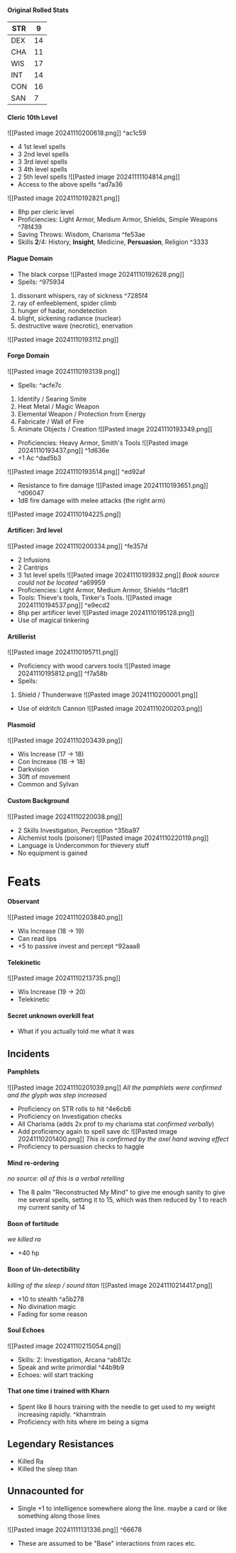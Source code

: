 #### Original Rolled Stats

| STR | 9   |
| --- | --- |
| DEX | 14  |
| CHA | 11  |
| WIS | 17  |
| INT | 14  |
| CON | 16  |
| SAN | 7   |

#### Cleric 10th Level
![[Pasted image 20241110200618.png]] ^ac1c59
- 4 1st level spells
- 3 2nd level spells
- 3 3rd level spells
- 3 4th level spells
- 2 5th level spells
![[Pasted image 20241111104814.png]]
- Access to the above spells ^ad7a36

![[Pasted image 20241110192821.png]]
- 8hp per cleric level
- Proficiencies: Light Armor, Medium Armor, Shields, Simple Weapons ^78f439
- Saving Throws: Wisdom, Charisma ^fe53ae
- Skills **2**/4: History, **Insight**, Medicine, **Persuasion**, Religion ^3333

#### Plague Domain
- The black corpse
![[Pasted image 20241110192628.png]]
- Spells: ^975934
1. dissonant whispers, ray of sickness  ^7285f4
2. ray of enfeeblement, spider climb 
3. hunger of hadar, nondetection 
4. blight, sickening radiance (nuclear) 
5. destructive wave (necrotic), enervation

![[Pasted image 20241110193112.png]]
#### Forge Domain
![[Pasted image 20241110193139.png]]
- Spells: ^acfe7c
1. Identify / Searing Smite
2. Heat Metal / Magic Weapon
3. Elemental Weapon / Protection from Energy
4. Fabricate / Wall of Fire
5. Animate Objects / Creation
![[Pasted image 20241110193349.png]]
- Proficiencies: Heavy Armor, Smith's Tools
![[Pasted image 20241110193437.png]] ^1d636e
- +1 Ac ^dad5b3

![[Pasted image 20241110193514.png]] ^ed92af
- Resistance to fire damage
![[Pasted image 20241110193651.png]] ^d06047
- 1d8 fire damage with melee attacks (the right arm)

![[Pasted image 20241110194225.png]]
#### Artificer: 3rd level
![[Pasted image 20241110200334.png]] ^fe357d
- 2 Infusions
- 2 Cantrips 
- 3 1st level spells
![[Pasted image 20241110193932.png]]
*Book source could not be located* ^a69959
- Proficiencies: Light Armor, Medium Armor, Shields ^1dc8f1
- Tools: Thieve's tools, Tinker's Tools.
![[Pasted image 20241110194537.png]] ^e9ecd2
- 8hp per artificer level
![[Pasted image 20241110195128.png]]
- Use of magical tinkering

#### Artillerist
![[Pasted image 20241110195711.png]]
- Proficiency with wood carvers tools
![[Pasted image 20241110195812.png]] ^f7a58b
- Spells:
1. Shield / Thunderwave
![[Pasted image 20241110200001.png]]
- Use of eldritch Cannon
![[Pasted image 20241110200203.png]]

#### Plasmoid
![[Pasted image 20241110203439.png]]
- Wis Increase (17 -> 18)
- Con Increase (16 -> 18)
- Darkvision
- 30ft of movement
- Common and Sylvan

#### Custom Background
![[Pasted image 20241110220038.png]]
- 2 Skills Investigation, Perception ^35ba97
- Alchemist tools (poisoner)
![[Pasted image 20241110220119.png]]
- Language is Undercommon for thievery stuff
- No equipment is gained 

# Feats

#### Observant
![[Pasted image 20241110203840.png]]
- Wis Increase (18 -> 19)
- Can read lips
- +5 to passive invest and percept ^92aaa8

#### Telekinetic
![[Pasted image 20241110213735.png]]
- Wis Increase (19 -> 20)
- Telekinetic


#### Secret unknown overkill feat
- What if you actually told me what it was

## Incidents

#### Pamphlets
![[Pasted image 20241110201039.png]]
*All the pamphlets were confirmed and the glyph was step increased*
- Proficiency on STR rolls to hit  ^4e6cb6
- Proficiency on Investigation checks
- All Charisma (adds 2x prof to my charisma stat *confirmed verbally*)
- Add proficiency again to spell save dc
![[Pasted image 20241110201400.png]]
*This is confirmed by the axel hand waving effect*
- Proficiency to persuasion checks to haggle

#### Mind re-ordering
*no source: all of this is a verbal retelling*
- The 8 palm "Reconstructed My Mind" to give me enough sanity to give me several spells, setting it to 15, which was then reduced by 1 to reach my current sanity of 14

#### Boon of fortitude
*we killed ra*
- +40 hp

#### Boon of Un-detectibility
*killing of the sleep / sound titan*
![[Pasted image 20241110214417.png]]
- +10 to stealth ^a5b278
- No divination magic
- Fading for some reason

#### Soul Echoes
![[Pasted image 20241110215054.png]]
- Skills: 2: Investigation, Arcana ^ab812c
- Speak and write primordial ^44b9b9
- Echoes: will start tracking

#### That one time i trained with Kharn
- Spent like 8 hours training with the needle to get used to my weight increasing rapidly. ^kharntrain
- Proficiency with hits where im being a sigma

## Legendary Resistances
- Killed Ra
- Killed the sleep titan

## Unnacounted for
- Single +1 to intelligence somewhere along the line. maybe a card or like something along those lines


![[Pasted image 20241111131336.png]] ^66678
- These are assumed to be "Base" interactions from races etc. 
